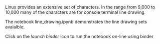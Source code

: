 Linux provides an extensive set of characters. In the range from 9,000 to 10,000 
many of the characters are for console terminal line drawing.

The notebook line_drawing.ipynb demonstrates the line drawing sets avaialble.

Click on the *launch binder* icon to run the notebook on-line using binder

